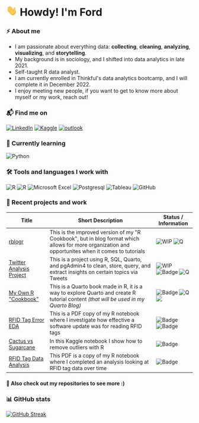 #  <img src="https://raw.githubusercontent.com/ABSphreak/ABSphreak/master/gifs/Hi.gif" width="30px"> Howdy! I'm Ford

### ⚡ About me
- I am passionate about everything data: **collecting**, **cleaning**, **analyzing**, **visualizing**, and **storytelling**.
- My background is in sociology, and I shifted into data analytics in late 2021. 
- Self-taught R data analyst. 
- I am currently enrolled in Thinkful's data analytics bootcamp, and I will complete it in December 2022.
- I enjoy meeting new people, if you want to get to know more about myself or my work, reach out!



### 📬 Find me on
[![LinkedIn](https://img.shields.io/badge/LinkedIn-0077B5?style=for-the-badge&logo=linkedin&logoColor=white)](https://www.linkedin.com/in/bradford-ford-johnson)  [![Kaggle](https://img.shields.io/badge/Kaggle-20BEFF?style=for-the-badge&logo=Kaggle&logoColor=white)](https://www.kaggle.com/bradfordjohnson)  [![outlook](https://img.shields.io/badge/Microsoft_Outlook-0078D4?style=for-the-badge&logo=microsoft-outlook&logoColor=white)](mailto:bradfordljohnson@outlook.com)

  
  
### 🌱 Currently learning
![Python](https://img.shields.io/badge/Python-FFD43B?style=for-the-badge&logo=python&logoColor=blue)  

  
  
### 🛠️ Tools and languages I work with
![R](https://img.shields.io/badge/R-276DC3?style=for-the-badge&logo=r&logoColor=white)  ![R](https://img.shields.io/badge/RStudio-75AADB?style=for-the-badge&logo=RStudio&logoColor=white)  ![Microsoft Excel](https://img.shields.io/badge/Microsoft_Excel-217346?style=for-the-badge&logo=microsoft-excel&logoColor=white)  ![Postgresql](https://img.shields.io/badge/PostgreSQL-316192?style=for-the-badge&logo=postgresql&logoColor=white)  ![Tableau](	https://img.shields.io/badge/Tableau-E97627?style=for-the-badge&logo=Tableau&logoColor=white)  ![GitHub](	https://img.shields.io/badge/GitHub-100000?style=for-the-badge&logo=github&logoColor=white)  

  
  
### 📝 Recent projects and work 
Title | Short Description | Status / Information
------------- | ------------- | -------------
[rblogr](https://bradfordjohnson.github.io/rblogr/) | This is the improved version of my "R Cookbook", but in blog format which allows for more organization and opportunites when it comes to tutorials | ![WIP](https://img.shields.io/badge/%E2%8F%B3-Work%20in%20progress-red)  ![Q](https://img.shields.io/badge/%F0%9F%93%96-Quarto-9cf)
[Twitter Analysis Project](https://bradfordjohnson.github.io/twitter-analysis-project/) | This is a project using R, SQL, Quarto, and pgAdmin4 to clean, store, query, and extract insights on certain topics via Tweets | ![WIP](https://img.shields.io/badge/%E2%8F%B3-Work%20in%20progress-red)  ![Badge](https://img.shields.io/badge/%F0%9F%94%8E-Self%20Collected%20Data-blue)  ![Q](https://img.shields.io/badge/%F0%9F%93%96-Quarto-9cf)
[My Own R "Cookbook"](https://bradfordjohnson.github.io/r-cookbook/)| This is a Quarto book made in R, it is a way to explore Quarto and create R tutorial content *(that will be used in my Quarto Blog)* |   ![Badge](https://img.shields.io/badge/%E2%9C%85-Complete-brightgreen)  ![Q](https://img.shields.io/badge/%F0%9F%93%96-Quarto-9cf)  ![](https://img.shields.io/badge/%E2%99%BB%EF%B8%8F-Project%20is%20being%20recreated%20in%20rblogr%20repository-informational)
[RFID Tag Error EDA](https://1drv.ms/b/s!Ahpkb3AfX4xfgrh5TKG-ephx47IRaQ?e=Cdtmdz) | This is a PDF copy of my R notebook where I investigate how effective a software update was for reading RFID tags | ![Badge](https://img.shields.io/badge/%E2%9C%85-Complete-brightgreen) ![Badge](https://img.shields.io/badge/%F0%9F%94%8E-Self%20Collected%20Data-blue)
[Cactus vs Sugarcane](https://www.kaggle.com/code/bradfordjohnson/cactus-vs-sugarcane?kernelSessionId=101591092) | In this Kaggle notebook I show how to remove outliers with R | ![Badge](https://img.shields.io/badge/%E2%9C%85-Complete-brightgreen)
[RFID Tag Data Analysis](https://1drv.ms/b/s!Ahpkb3AfX4xfgroaRd_pWRG195p_Pw?e=9eeM8r) | This PDF is a copy of my R notebook where I completed an analysis looking at RFID tag data over time | ![Badge](https://img.shields.io/badge/%E2%9C%85-Complete-brightgreen)
####  🔎 Also check out my repositories to see more :)

  
  
### 📊 GitHub stats
[![GitHub Streak](https://github-readme-streak-stats.herokuapp.com?user=bradfordjohnson&hide_border=true)](https://git.io/streak-stats)
